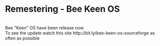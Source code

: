# Remestering - Bee Keen OS
<br/>
Bee "Keen" OS have been release now.
<br/>
To see the update watch this site http://bit.ly/bee-keen-os-sourceforge as often as possible
